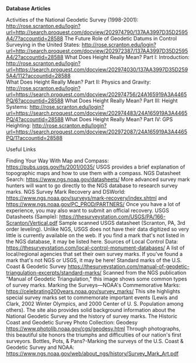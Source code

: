 ---
---

<strong>Database Articles</strong>

Activities of the National Geodetic Survey (1998-2001): http://rose.scranton.edu/login?url=http://search.proquest.com/docview/202974790/137AA3997D35D2595A4/7?accountid=28588
The Future Role of Geodetic Datums in Control Surveying in the United States: http://rose.scranton.edu/login?url=http://search.proquest.com/docview/202972387/137AA3997D35D2595A4/2?accountid=28588
What Does Height Really Mean? Part I: Introduction: http://rose.scranton.edu/login?url=https://search.proquest.com/docview/202974030/137AA3997D35D2595A4/112?accountid=28588   
What Does Height Really Mean? Part II: Physics and Gravity: http://rose.scranton.edu/login?url=https://search.proquest.com/docview/202974756/24A165919A3A4465PQ/6?accountid=28588
What Does Height Really Mean? Part III: Height Systems: http://rose.scranton.edu/login?url=https://search.proquest.com/docview/202974483/24A165919A3A4465PQ/4?accountid=28588
What Does Height Really Mean? Part IV: GPS Heighting: http://rose.scranton.edu/login?url=https://search.proquest.com/docview/202972087/24A165919A3A4465PQ/1?accountid=28588

Useful Links

Finding Your Way With Map and Compass: https://pubs.usgs.gov/fs/2001/0035/ USGS provides a brief explanation of topographic maps and how to use them with a compass.
NGS Datasheet Search: https://www.ngs.noaa.gov/datasheets/  More advanced survey mark hunters will want to go directly to the NGS database to research survey marks.
NGS Survey Mark Recovery and DSWorld: https://www.ngs.noaa.gov/surveys/mark-recovery/index.shtml and https://www.ngs.noaa.gov/PC_PROD/PARTNERS/  Once you have a lot of experience, you may also want to submit an official recovery.
USGS Datasheets (Sample): https://thesurveystation.com/USGS/PA/166-Scranton/Vertical.pdf  Sample scanned USGS datasheet (Scranton, PA, 3rd order leveling). Unlike NGS, USGS does not have their data digitized so very little is currently available on the web. If you find a mark that's not listed in the NGS database, it may be listed here.
Sources of Local Control Data: https://thesurveystation.com/local-control-monument-databases/  A list of local/regional agencies that set their own survey marks. If you've found a mark that's not NGS or USGS, it may be here!
Standard marks of the U.S. Coast & Geodetic Survey https://thesurveystation.com/manual-of-geodetic-triangulation-excerpts/standard-marks/  Scanned from the NGS publication "Manual of Geodetic Triangulation," this image shows some common types of survey marks.
Marking the Surveys—NOAA's Commemorative Marks: https://celebrating200years.noaa.gov/survey_marks/  This site highlights special survey marks set to commemorate important events (Lewis and Clark, 2002 Winter Olympics, and 2000 Center of U. S. Population among others). The site also provides solid background information about the National Geodetic Survey and the history of survey marks.
The Historic Coast and Geodetic Survey Photo Collection: Geodesy https://www.photolib.noaa.gov/cgs/geodesy.html  Through photographs, this beautiful site honors the triumphs and difficulties of our nation's first surveyors.
Bottles, Pots, & Pans?-Marking the surveys of the U.S. Coast & Geodetic Survey and NOAA: https://www.ngs.noaa.gov/web/about_ngs/history/Survey_Mark_Art.pdf
